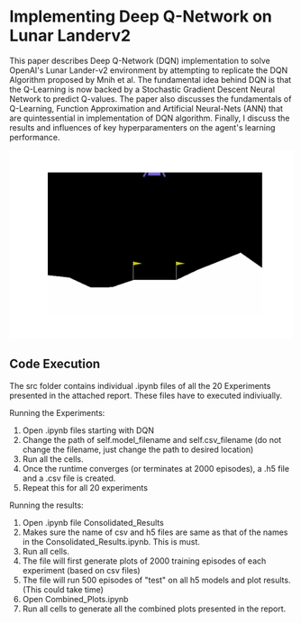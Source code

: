 # Implementing Deep Q-Network on Lunar Landerv2

This paper describes Deep Q-Network (DQN) implementation to solve OpenAI's Lunar Lander-v2 environment by attempting to replicate the DQN Algorithm proposed by Mnih et al. The fundamental idea behind DQN is that the Q-Learning is now backed by a Stochastic Gradient Descent Neural Network to predict Q-values. The paper also discusses the fundamentals of Q-Learning, Function Approximation and Artificial Neural-Nets (ANN) that are quintessential in implementation of DQN algorithm. Finally, I discuss the results and influences of key hyperparamenters on the agent's learning performance.

<img src="gym_animation12_30.gif" width=600>

## Code Execution

The src folder contains individual .ipynb files of all the 20 Experiments presented in the attached report. These files have to executed indiviually.

Running the Experiments:
1) Open .ipynb files starting with DQN
2) Change the path of self.model_filename and self.csv_filename (do not change the filename, just change the path to desired location)
3) Run all the cells.
4) Once the runtime converges (or terminates at 2000 episodes), a .h5 file and a .csv file is created.
5) Repeat this for all 20 experiments

Running the results:
1) Open .ipynb file Consolidated_Results
2) Makes sure the name of csv and h5 files are same as that of the names in the Consolidated_Results.ipynb. This is must.
3) Run all cells.
4) The file will first generate plots of 2000 training episodes of each experiment (based on csv files)
5) The file will run 500 episodes of "test" on all h5 models and plot results. (This could take time)
6) Open Combined_Plots.ipynb
7) Run all cells to generate all the combined plots presented in the report.
